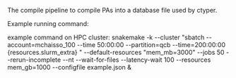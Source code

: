 The compile pipeline to compile PAs into a database file used by ctyper. 

Example running command:

example command on HPC cluster: snakemake -k --cluster "sbatch --account=mchaisso_100 --time 50:00:00 --partition=qcb --time=200:00:00 {resources.slurm_extra}  " --default-resources "mem_mb=3000"  --jobs 50 --rerun-incomplete  --nt --wait-for-files  --latency-wait 100 --resources  mem_gb=1000 --configfile example.json &

